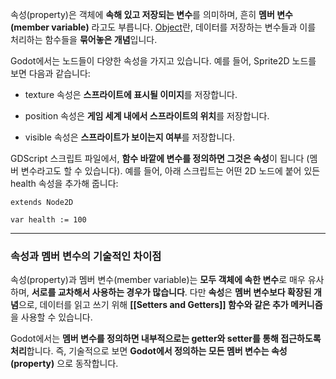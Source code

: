 속성(property)은 객체에 **속해 있고 저장되는 변수**를 의미하며, 흔히 **멤버 변수(member variable)** 라고도 부릅니다.
[Object](Object.md)란, 데이터를 저장하는 변수들과 이를 처리하는 함수들을 **묶어놓은 개념**입니다.

Godot에서는 노드들이 다양한 속성을 가지고 있습니다. 예를 들어, Sprite2D 노드를 보면 다음과 같습니다:

- texture 속성은 **스프라이트에 표시될 이미지**를 저장합니다.
    
- position 속성은 **게임 세계 내에서 스프라이트의 위치**를 저장합니다.
    
- visible 속성은 **스프라이트가 보이는지 여부**를 저장합니다.

GDScript 스크립트 파일에서, **함수 바깥에 변수를 정의하면 그것은 속성**이 됩니다 (멤버 변수라고도 할 수 있습니다).
예를 들어, 아래 스크립트는 어떤 2D 노드에 붙어 있든 health 속성을 추가해 줍니다:

```gdscript
extends Node2D

var health := 100
```

---

### 속성과 멤버 변수의 기술적인 차이점

속성(property)과 멤버 변수(member variable)는 **모두 객체에 속한 변수**로 매우 유사하며, **서로를 교차해서 사용하는 경우가 많습니다**.
다만 **속성**은 **멤버 변수보다 확장된 개념**으로, 데이터를 읽고 쓰기 위해 **[[Setters and Getters]] 함수와 같은 추가 메커니즘**을 사용할 수 있습니다.

Godot에서는 **멤버 변수를 정의하면 내부적으로는 getter와 setter를 통해 접근하도록 처리**합니다.
즉, 기술적으로 보면 **Godot에서 정의하는 모든 멤버 변수는 속성(property)** 으로 동작합니다.